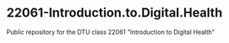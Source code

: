 # 22061-Introduction.to.Digital.Health
Public repository for the DTU class 22061 "Introduction to Digital Health"
